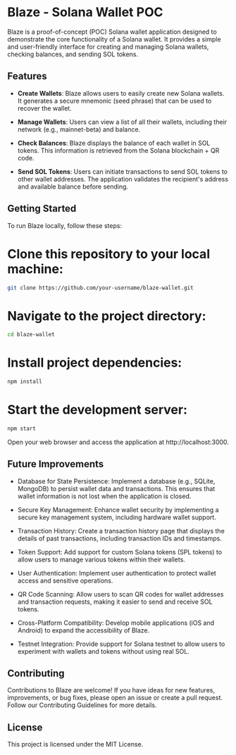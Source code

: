 # Blaze - Solana Wallet POC
Blaze is a proof-of-concept (POC) Solana wallet application designed to demonstrate the core functionality of a Solana wallet. It provides a simple and user-friendly interface for creating and managing Solana wallets, checking balances, and sending SOL tokens.

## Features

- **Create Wallets**: Blaze allows users to easily create new Solana wallets. It generates a secure mnemonic (seed phrase) that can be used to recover the wallet.

- **Manage Wallets**: Users can view a list of all their wallets, including their network (e.g., mainnet-beta) and balance.

- **Check Balances**: Blaze displays the balance of each wallet in SOL tokens. This information is retrieved from the Solana blockchain + QR code.

- **Send SOL Tokens**: Users can initiate transactions to send SOL tokens to other wallet addresses. The application validates the recipient's address and available balance before sending.

## Getting Started

To run Blaze locally, follow these steps:


# Clone this repository to your local machine:
```bash
git clone https://github.com/your-username/blaze-wallet.git
```

# Navigate to the project directory:
```bash
cd blaze-wallet
```
# Install project dependencies:
```bash
npm install
```

# Start the development server:
```bash
npm start
```
Open your web browser and access the application at http://localhost:3000.

## Future Improvements

- Database for State Persistence: Implement a database (e.g., SQLite, MongoDB) to persist wallet data and transactions. This ensures that wallet information is not lost when the application is closed.

- Secure Key Management: Enhance wallet security by implementing a secure key management system, including hardware wallet support.

- Transaction History: Create a transaction history page that displays the details of past transactions, including transaction IDs and timestamps.

- Token Support: Add support for custom Solana tokens (SPL tokens) to allow users to manage various tokens within their wallets.

- User Authentication: Implement user authentication to protect wallet access and sensitive operations.

- QR Code Scanning: Allow users to scan QR codes for wallet addresses and transaction requests, making it easier to send and receive SOL tokens.

- Cross-Platform Compatibility: Develop mobile applications (iOS and Android) to expand the accessibility of Blaze.

- Testnet Integration: Provide support for Solana testnet to allow users to experiment with wallets and tokens without using real SOL.

## Contributing
Contributions to Blaze are welcome! If you have ideas for new features, improvements, or bug fixes, please open an issue or create a pull request. Follow our Contributing Guidelines for more details.

## License
This project is licensed under the MIT License.
